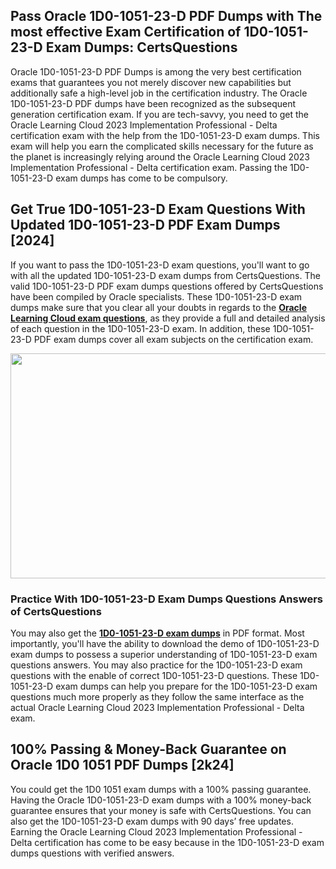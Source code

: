 <h2>Pass Oracle 1D0-1051-23-D PDF Dumps with The most effective Exam Certification of 1D0-1051-23-D Exam Dumps: CertsQuestions</h2>
<p>Oracle 1D0-1051-23-D PDF Dumps is among the very best certification exams that guarantees you not merely discover new capabilities but additionally safe a high-level job in the certification industry. The Oracle 1D0-1051-23-D PDF dumps have been recognized as the subsequent generation certification exam. If you are tech-savvy, you need to get the Oracle Learning Cloud 2023 Implementation Professional - Delta certification exam with the help from the 1D0-1051-23-D exam dumps. This exam will help you earn the complicated skills necessary for the future as the planet is increasingly relying around the Oracle Learning Cloud 2023 Implementation Professional - Delta certification exam. Passing the 1D0-1051-23-D exam dumps has come to be compulsory.</p>
<h2>Get True 1D0-1051-23-D Exam Questions With Updated 1D0-1051-23-D PDF Exam Dumps [2024]</h2>
<p>If you want to pass the 1D0-1051-23-D exam questions, you'll want to go with all the updated 1D0-1051-23-D exam dumps from CertsQuestions. The valid 1D0-1051-23-D PDF exam dumps questions offered by CertsQuestions have been compiled by Oracle specialists. These 1D0-1051-23-D exam dumps make sure that you clear all your doubts in regards to the <strong><a href="https://www.certsquestions.com/oracle-learning-cloud-certification.html">Oracle Learning Cloud exam questions</a></strong>, as they provide a full and detailed analysis of each question in the 1D0-1051-23-D exam. In addition, these 1D0-1051-23-D PDF exam dumps cover all exam subjects on the certification exam.</p>
<p><img style="display: block; margin-left: auto; margin-right: auto;" src="https://i.imgur.com/53zZ4Bb.png" alt="" width="720" height="360" /></p>
<h3>Practice With 1D0-1051-23-D Exam Dumps Questions Answers of CertsQuestions</h3>
<p>You may also get the <a href="https://www.certsquestions.com/1D0-1051-23-D-pdf-dumps.html"><strong>1D0-1051-23-D exam dumps</strong></a> in PDF format. Most importantly, you'll have the ability to download the demo of 1D0-1051-23-D exam dumps to possess a superior understanding of 1D0-1051-23-D exam questions answers. You may also practice for the 1D0-1051-23-D exam questions with the enable of correct 1D0-1051-23-D questions. These 1D0-1051-23-D exam dumps can help you prepare for the 1D0-1051-23-D exam questions much more properly as they follow the same interface as the actual Oracle Learning Cloud 2023 Implementation Professional - Delta exam.</p>
<h2>100% Passing &amp; Money-Back Guarantee on Oracle 1D0 1051 PDF Dumps [2k24]</h2>
<p>You could get the 1D0 1051 exam dumps with a 100% passing guarantee. Having the Oracle 1D0-1051-23-D exam dumps with a 100% money-back guarantee ensures that your money is safe with CertsQuestions. You can also get the 1D0-1051-23-D exam dumps with 90 days&rsquo; free updates. Earning the Oracle Learning Cloud 2023 Implementation Professional - Delta certification has come to be easy because in the 1D0-1051-23-D exam dumps questions with verified answers.</p>
